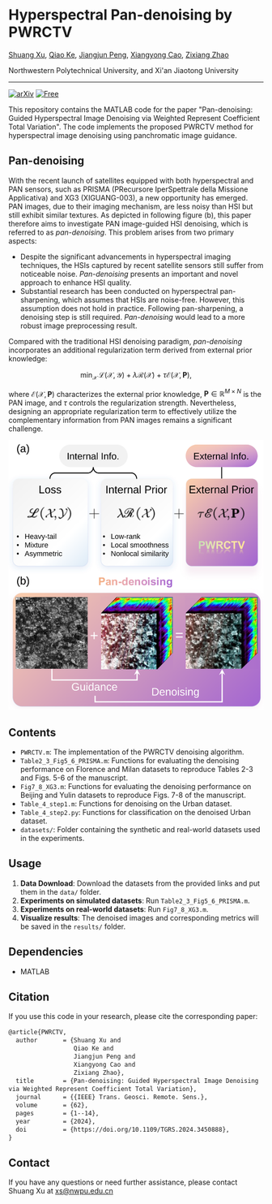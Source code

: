 # Hyperspectral Pan-denoising by PWRCTV

[Shuang Xu](https://shuangxu96.github.io/), [Qiao Ke](https://teacher.nwpu.edu.cn/qiaoke.html), [Jiangjun Peng](https://teacher.nwpu.edu.cn/pengjj), [Xiangyong Cao](https://gr.xjtu.edu.cn/en/web/caoxiangyong), [Zixiang Zhao](https://zhaozixiang1228.github.io/)

Northwestern Polytechnical University, and Xi'an Jiaotong University

-------------------------------------------
[![arXiv](https://img.shields.io/badge/arXiv-Paper-<COLOR>.svg)](https://arxiv.org/pdf/2407.06064)
[![Free](https://img.shields.io/badge/free_for_non_commercial_use-brightgreen)](#-license)

This repository contains the MATLAB code for the paper "Pan-denoising: Guided Hyperspectral Image Denoising via Weighted Represent Coefficient Total Variation". The code implements the proposed PWRCTV method for hyperspectral image denoising using panchromatic image guidance.

## Pan-denoising
With the recent launch of satellites equipped with both hyperspectral and PAN sensors, such as PRISMA (PRecursore IperSpettrale della Missione Applicativa) and XG3 (XIGUANG-003), a new opportunity has emerged. PAN images, due to their imaging mechanism, are less noisy than HSI but still exhibit similar textures. As depicted in following figure (b), this paper therefore aims to investigate PAN image-guided HSI denoising, which is referred to as _pan-denoising_. This problem arises from two primary aspects:
- Despite the significant advancements in hyperspectral imaging techniques, the HSIs captured by recent satellite sensors still suffer from noticeable noise. _Pan-denoising_ presents an important and novel approach to enhance HSI quality.
- Substantial research has been conducted on hyperspectral pan-sharpening, which assumes that HSIs are noise-free. However, this assumption does not hold in practice. Following pan-sharpening, a denoising step is still required. _Pan-denoising_ would lead to a more robust image preprocessing result.

Compared with the traditional HSI denoising paradigm, _pan-denoising_ incorporates an additional regularization term derived from external prior knowledge:

$$\min_{\mathcal{X}}\, \mathscr{L}\left( \mathcal{X},\mathcal{Y} \right)  + \lambda \mathscr{R}\left( \mathcal{X} \right)  +\tau \mathscr{E}\left( \mathcal{X},\mathbf{P} \right),$$

where $\mathscr{E}\left( \mathcal{X},\mathbf{P} \right)$ characterizes the external prior knowledge, $\mathbf{P}\in\mathbb{R}^{M\times N}$ is the PAN image, and $\tau$ controls the regularization strength. Nevertheless, designing an appropriate regularization term to effectively utilize the complementary information from PAN images remains a significant challenge.


<div align=center><img  src="pandenoising.svg"/></div>

## Contents
* `PWRCTV.m`: The implementation of the PWRCTV denoising algorithm.
* `Table2_3_Fig5_6_PRISMA.m`: Functions for evaluating the denoising performance on Florence and Milan datasets to reproduce Tables 2-3 and Figs. 5-6 of the manuscript.
* `Fig7_8_XG3.m`: Functions for evaluating the denoising performance on Beijing and Yulin datasets to reproduce Figs. 7-8 of the manuscript.
* `Table_4_step1.m`: Functions for denoising on the Urban dataset.
* `Table_4_step2.py`: Functions for classification on the denoised Urban dataset.
* `datasets/`: Folder containing the synthetic and real-world datasets used in the experiments.
  
## Usage
1. **Data Download**: Download the datasets from the provided links and put them in the  `data/` folder.
2. **Experiments on simulated datasets**: Run `Table2_3_Fig5_6_PRISMA.m`.
3. **Experiments on real-world datasets**: Run `Fig7_8_XG3.m`.
4. **Visualize results**: The denoised images and corresponding metrics will be saved in the `results/` folder.

## Dependencies
* MATLAB

## Citation
If you use this code in your research, please cite the corresponding paper:
```
@article{PWRCTV,
  author       = {Shuang Xu and
                  Qiao Ke and
                  Jiangjun Peng and
                  Xiangyong Cao and
                  Zixiang Zhao},
  title        = {Pan-denoising: Guided Hyperspectral Image Denoising via Weighted Represent Coefficient Total Variation},
  journal      = {{IEEE} Trans. Geosci. Remote. Sens.},
  volume       = {62},
  pages        = {1--14},
  year         = {2024},
  doi          = {https://doi.org/10.1109/TGRS.2024.3450888},
}
```

## Contact
If you have any questions or need further assistance, please contact Shuang Xu at xs@nwpu.edu.cn

